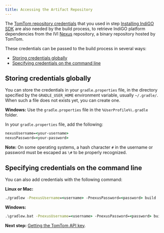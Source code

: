```yaml
---
title: Accessing the Artifact Repository
---
```


The [TomTom repository credentials](/indigo/documentation/getting-started/introduction) that you
used in step [Installing IndiGO SDK](/indigo/documentation/getting-started/installing-indigo-sdk)
are also needed by the build process, to retrieve IndiGO platform dependencies from the IVI
[Nexus](https://repo.tomtom.com/#browse/browse:ivi:com%2Ftomtom%2Findigo%2Ftomtom-indigo-sdk)
repository, a binary repository hosted by TomTom.

These credentials can be passed to the build process in several ways:

- [Storing credentials globally](#storing-credentials-globally)
- [Specifying credentials on the command line](#specifying-credentials-on-the-command-line)

## Storing credentials globally

You can store the credentials in your `gradle.properties` file, in the directory specified by the
`GRADLE_USER_HOME` environment variable, usually `~/.gradle/`. When such a file does not exists yet,
you can create one.

__Windows:__ Use the `gradle.properties` file in the `%UserProfile%\.gradle` folder.

In your `gradle.properties` file, add the following:

```cmd
nexusUsername=<your-username>
nexusPassword=<your-password>
```

__Note:__ On some operating systems, a hash character `#` in the username or password must be
escaped as `\#` to be properly recognized.

## Specifying credentials on the command line

You can also add credentials with the following command:

__Linux or Mac:__
```cmd
./gradlew -PnexusUsername=<username> -PnexusPassword=<password> build
```

__Windows:__
```cmd
.\gradlew.bat -PnexusUsername=<username> -PnexusPassword=<password> build
```

__Next step:__
[Getting the TomTom API key](/indigo/documentation/getting-started/getting-the-tomtom-api-key).
